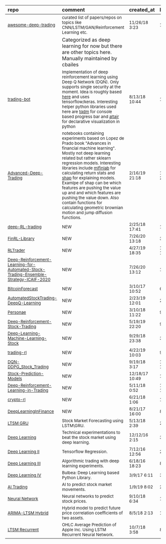 | repo                                                                                                                                                                                                                      | comment                                                                                                                                                                                                                                                                                                                                                                                                                                                                                                                                                                                               | created_at                | last_commit               | star_count        | repo_status                                                          | rating              |
|:--------------------------------------------------------------------------------------------------------------------------------------------------------------------------------------------------------------------------|:------------------------------------------------------------------------------------------------------------------------------------------------------------------------------------------------------------------------------------------------------------------------------------------------------------------------------------------------------------------------------------------------------------------------------------------------------------------------------------------------------------------------------------------------------------------------------------------------------|:--------------------------|:--------------------------|:------------------|:---------------------------------------------------------------------|:--------------------|
| <sub>[awesome-deep-trading](https://github.com/cbailes/awesome-deep-trading)</sub>                                                                                                                                        | <sub>curated list of papers/repos on topics like CNN/LSTM/GAN/Reinforcement Learning etc.                                                                                                                                                                                                                                                                                                                                                                                                                                                                                                             | <sub>11/26/18 3:23</sub>  | <sub>1/1/21 9:41</sub>    | <sub>528.0</sub>  | <sub>![active](https://placehold.it/15/00FF00/000000?text=+)</sub>   | <sub>:star:x4</sub> |
|                                                                                                                                                                                                                           | Categorized as deep learning for now but there are other topics here. Manually maintained by cbailes</sub>                                                                                                                                                                                                                                                                                                                                                                                                                                                                                            |                           |                           |                   |                                                                      |                     |
| <sub>[trading-bot](https://github.com/pskrunner14/trading-bot)</sub>                                                                                                                                                      | <sub>Implementation of deep reinforcement learning using Deep Q Network (DQN). Only supports single security at the moment. Idea is roughly based [here](https://keon.github.io/deep-q-learning/) and uses tensorflow/keras. Interesting helper python libraries used here are [tqdm](https://tqdm.github.io/) for console based progress bar and [altair](https://altair-viz.github.io/) for declarative visualization in python </sub>                                                                                                                                                              | <sub>8/13/18 10:44</sub>  | <sub>1/23/20 4:41</sub>   | <sub>285.0</sub>  | <sub>![active](https://placehold.it/15/00FF00/000000?text=+)</sub>   | <sub>:star:x3</sub> |
| <sub>[Advanced-Deep-Trading](https://github.com/Rachnog/Advanced-Deep-Trading)</sub>                                                                                                                                      | <sub>notebooks containing experiments based on Lopez de Prado book "Advances in financial machine learning". Mostly not deep learning related but rather sklearn regression models. Interesting libraries include [mlfinlab](https://github.com/hudson-and-thames/mlfinlab) for calculating return stats and [shap](https://github.com/slundberg/shap) for explaining models. Examlpe of shap can be which features are pushing the value up and and which features are pushing the value down. Also contain functions for calculating geometric brownian motion and jump diffusion functions. </sub> | <sub>2/16/19 21:18</sub>  | <sub>11/29/20 20:12</sub> | <sub>319.0</sub>  | <sub>![active](https://placehold.it/15/00FF00/000000?text=+)</sub>   | <sub>:star:x3</sub> |
| <sub>[deep-RL-trading](https://github.com/golsun/deep-RL-trading)</sub>                                                                                                                                                   | <sub>NEW</sub>                                                                                                                                                                                                                                                                                                                                                                                                                                                                                                                                                                                        | <sub>2/25/18 17:41</sub>  | <sub>12/1/20 22:06</sub>  | <sub>231.0</sub>  | <sub>![active](https://placehold.it/15/00FF00/000000?text=+)</sub>   | <sub>:star:x3</sub> |
| <sub>[FinRL-Library](https://github.com/AI4Finance-LLC/FinRL-Library)</sub>                                                                                                                                               | <sub>NEW</sub>                                                                                                                                                                                                                                                                                                                                                                                                                                                                                                                                                                                        | <sub>7/26/20 13:18</sub>  | <sub>3/28/21 13:46</sub>  | <sub>1780.0</sub> | <sub>![active](https://placehold.it/15/00FF00/000000?text=+)</sub>   | <sub>:star:x5</sub> |
| <sub>[RLTrader](https://github.com/notadamking/RLTrader)</sub>                                                                                                                                                            | <sub>NEW</sub>                                                                                                                                                                                                                                                                                                                                                                                                                                                                                                                                                                                        | <sub>4/27/19 18:35</sub>  | <sub>10/17/19 16:25</sub> | <sub>1300.0</sub> | <sub>![active](https://placehold.it/15/00FF00/000000?text=+)</sub>   | <sub>:star:x5</sub> |
| <sub>[Deep-Reinforcement-Learning-for-Automated-Stock-Trading-Ensemble-Strategy-ICAIF-2020](https://github.com/AI4Finance-LLC/Deep-Reinforcement-Learning-for-Automated-Stock-Trading-Ensemble-Strategy-ICAIF-2020)</sub> | <sub>NEW</sub>                                                                                                                                                                                                                                                                                                                                                                                                                                                                                                                                                                                        | <sub>7/26/20 13:12</sub>  | <sub>1/21/21 18:11</sub>  | <sub>542.0</sub>  | <sub>![active](https://placehold.it/15/00FF00/000000?text=+)</sub>   | <sub>:star:x4</sub> |
| <sub>[BitcoinForecast](https://github.com/PiSimo/BitcoinForecast)</sub>                                                                                                                                                   | <sub>NEW</sub>                                                                                                                                                                                                                                                                                                                                                                                                                                                                                                                                                                                        | <sub>3/10/17 10:52</sub>  | <sub>6/11/18 8:07</sub>   | <sub>287.0</sub>  | <sub>![inactive](https://placehold.it/15/FF0000/000000?text=+)</sub> | <sub>:star:x3</sub> |
| <sub>[AutomatedStockTrading-DeepQ-Learning](https://github.com/sachink2010/AutomatedStockTrading-DeepQ-Learning)</sub>                                                                                                    | <sub>NEW</sub>                                                                                                                                                                                                                                                                                                                                                                                                                                                                                                                                                                                        | <sub>2/23/19 12:01</sub>  | <sub>2/25/20 18:16</sub>  | <sub>134.0</sub>  | <sub>![active](https://placehold.it/15/00FF00/000000?text=+)</sub>   | <sub>:star:x3</sub> |
| <sub>[Personae](https://github.com/Ceruleanacg/Personae)</sub>                                                                                                                                                            | <sub>NEW</sub>                                                                                                                                                                                                                                                                                                                                                                                                                                                                                                                                                                                        | <sub>3/10/18 11:22</sub>  | <sub>9/2/18 17:21</sub>   | <sub>1142.0</sub> | <sub>![inactive](https://placehold.it/15/FF0000/000000?text=+)</sub> | <sub>:star:x5</sub> |
| <sub>[Deep-Reinforcement-Stock-Trading](https://github.com/Albert-Z-Guo/Deep-Reinforcement-Stock-Trading)</sub>                                                                                                           | <sub>NEW</sub>                                                                                                                                                                                                                                                                                                                                                                                                                                                                                                                                                                                        | <sub>5/19/19 22:20</sub>  | <sub>9/27/20 19:22</sub>  | <sub>140.0</sub>  | <sub>![active](https://placehold.it/15/00FF00/000000?text=+)</sub>   | <sub>:star:x3</sub> |
| <sub>[Deep-Learning-Machine-Learning-Stock](https://github.com/LastAncientOne/Deep-Learning-Machine-Learning-Stock)</sub>                                                                                                 | <sub>NEW</sub>                                                                                                                                                                                                                                                                                                                                                                                                                                                                                                                                                                                        | <sub>9/29/18 23:38</sub>  | <sub>3/18/21 3:16</sub>   | <sub>251.0</sub>  | <sub>![active](https://placehold.it/15/00FF00/000000?text=+)</sub>   | <sub>:star:x3</sub> |
| <sub>[trading-rl](https://github.com/Kostis-S-Z/trading-rl)</sub>                                                                                                                                                         | <sub>NEW</sub>                                                                                                                                                                                                                                                                                                                                                                                                                                                                                                                                                                                        | <sub>4/22/19 10:03</sub>  | <sub>9/28/20 9:07</sub>   | <sub>179.0</sub>  | <sub>![active](https://placehold.it/15/00FF00/000000?text=+)</sub>   | <sub>:star:x3</sub> |
| <sub>[DQN-DDPG_Stock_Trading](https://github.com/AI4Finance-LLC/DQN-DDPG_Stock_Trading)</sub>                                                                                                                             | <sub>NEW</sub>                                                                                                                                                                                                                                                                                                                                                                                                                                                                                                                                                                                        | <sub>9/19/18 3:17</sub>   | <sub>11/26/20 16:58</sub> | <sub>134.0</sub>  | <sub>![active](https://placehold.it/15/00FF00/000000?text=+)</sub>   | <sub>:star:x3</sub> |
| <sub>[Stock-Prediction-Models](https://github.com/huseinzol05/Stock-Prediction-Models)</sub>                                                                                                                              | <sub>NEW</sub>                                                                                                                                                                                                                                                                                                                                                                                                                                                                                                                                                                                        | <sub>12/18/17 10:49</sub> | <sub>1/5/21 10:31</sub>   | <sub>3584.0</sub> | <sub>![active](https://placehold.it/15/00FF00/000000?text=+)</sub>   | <sub>:star:x5</sub> |
| <sub>[Deep-Reinforcement-Learning-in-Trading](https://github.com/saeed349/Deep-Reinforcement-Learning-in-Trading)</sub>                                                                                                   | <sub>NEW</sub>                                                                                                                                                                                                                                                                                                                                                                                                                                                                                                                                                                                        | <sub>5/11/18 0:52</sub>   | <sub>10/26/19 14:22</sub> | <sub>137.0</sub>  | <sub>![active](https://placehold.it/15/00FF00/000000?text=+)</sub>   | <sub>:star:x3</sub> |
| <sub>[crypto-rl](https://github.com/sadighian/crypto-rl)</sub>                                                                                                                                                            | <sub>NEW</sub>                                                                                                                                                                                                                                                                                                                                                                                                                                                                                                                                                                                        | <sub>6/21/18 1:06</sub>   | <sub>11/5/20 11:08</sub>  | <sub>339.0</sub>  | <sub>![active](https://placehold.it/15/00FF00/000000?text=+)</sub>   | <sub>:star:x3</sub> |
| <sub>[DeepLearningInFinance](https://github.com/sonaam1234/DeepLearningInFinance)</sub>                                                                                                                                   | <sub>NEW</sub>                                                                                                                                                                                                                                                                                                                                                                                                                                                                                                                                                                                        | <sub>8/21/17 16:00</sub>  | <sub>8/21/17 17:23</sub>  | <sub>266.0</sub>  | <sub>![inactive](https://placehold.it/15/FF0000/000000?text=+)</sub> | <sub>:star:x3</sub> |
| <sub>[LTSM GRU](https://github.com/RajatHanda/Finance-Forecasting)</sub>                                                                                                                                                  | <sub>Stock Market Forecasting using LSTM\GRU.</sub>                                                                                                                                                                                                                                                                                                                                                                                                                                                                                                                                                   | <sub>5/13/18 2:39</sub>   | <sub>2/25/19 0:26</sub>   | <sub>11.0</sub>   | <sub>![active](https://placehold.it/15/00FF00/000000?text=+)</sub>   | <sub>:star:x3</sub> |
| <sub>[Deep Learning](https://github.com/keon/deepstock)</sub>                                                                                                                                                             | <sub>Technical experimentations to beat the stock market using deep learning.</sub>                                                                                                                                                                                                                                                                                                                                                                                                                                                                                                                   | <sub>12/12/16 2:15</sub>  | <sub>3/4/17 8:37</sub>    | <sub>427.0</sub>  | <sub>![inactive](https://placehold.it/15/FF0000/000000?text=+)</sub> | <sub>:star:x4</sub> |
| <sub>[Deep Learning II](https://github.com/LiamConnell/deep-algotrading/tree/master/notebooks)</sub>                                                                                                                      | <sub>Tensorflow Regression.</sub>                                                                                                                                                                                                                                                                                                                                                                                                                                                                                                                                                                     | <sub>7/12/16 12:56</sub>  | <sub>2/16/18 2:43</sub>   | <sub>174.0</sub>  | <sub>![inactive](https://placehold.it/15/FF0000/000000?text=+)</sub> | <sub>:star:x3</sub> |
| <sub>[Deep Learning III](https://github.com/Rachnog/Deep-Trading)</sub>                                                                                                                                                   | <sub>Algorithmic trading with deep learning experiments.</sub>                                                                                                                                                                                                                                                                                                                                                                                                                                                                                                                                        | <sub>6/18/16 18:23</sub>  | <sub>8/7/18 15:24</sub>   | <sub>1262.0</sub> | <sub>![inactive](https://placehold.it/15/FF0000/000000?text=+)</sub> | <sub>:star:x5</sub> |
| <sub>[Deep Learning IV](https://github.com/achillesrasquinha/bulbea)</sub>                                                                                                                                                | <sub>Bulbea: Deep Learning based Python Library.</sub>                                                                                                                                                                                                                                                                                                                                                                                                                                                                                                                                                | <sub>3/9/17 6:11</sub>    | <sub>3/19/17 7:42</sub>   | <sub>1448.0</sub> | <sub>![active](https://placehold.it/15/00FF00/000000?text=+)</sub>   | <sub>:star:x5</sub> |
| <sub>[AI Trading](https://github.com/borisbanushev/stockpredictionai/blob/master/readme2.md)</sub>                                                                                                                        | <sub>AI to predict stock market movements.</sub>                                                                                                                                                                                                                                                                                                                                                                                                                                                                                                                                                      | <sub>1/9/19 8:02</sub>    | <sub>2/11/19 16:32</sub>  | <sub>2852.0</sub> | <sub>![inactive](https://placehold.it/15/FF0000/000000?text=+)</sub> | <sub>:star:x5</sub> |
| <sub>[Neural Network](https://github.com/VivekPa/IntroNeuralNetworks)</sub>                                                                                                                                               | <sub>Neural networks to predict stock prices.</sub>                                                                                                                                                                                                                                                                                                                                                                                                                                                                                                                                                   | <sub>9/10/18 6:34</sub>   | <sub>11/21/18 7:39</sub>  | <sub>488.0</sub>  | <sub>![inactive](https://placehold.it/15/FF0000/000000?text=+)</sub> | <sub>:star:x4</sub> |
| <sub>[ARIMA-LTSM Hybrid](https://github.com/imhgchoi/Corr_Prediction_ARIMA_LSTM_Hybrid)</sub>                                                                                                                             | <sub>Hybrid model to predict future price correlation coefficients of two assets.</sub>                                                                                                                                                                                                                                                                                                                                                                                                                                                                                                               | <sub>8/5/18 2:13</sub>    | <sub>10/1/18 11:25</sub>  | <sub>218.0</sub>  | <sub>![active](https://placehold.it/15/00FF00/000000?text=+)</sub>   | <sub>:star:x3</sub> |
| <sub>[LTSM Recurrent](https://github.com/VivekPa/AIAlpha)</sub>                                                                                                                                                           | <sub>OHLC Average Prediction of Apple Inc. Using LSTM Recurrent Neural Network.</sub>                                                                                                                                                                                                                                                                                                                                                                                                                                                                                                                 | <sub>10/7/18 3:58</sub>   | <sub>8/3/19 9:00</sub>    | <sub>1198.0</sub> | <sub>![active](https://placehold.it/15/00FF00/000000?text=+)</sub>   | <sub>:star:x4</sub> |